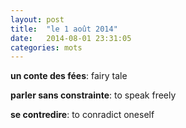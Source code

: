 ```yaml
---
layout: post
title:  "le 1 août 2014"
date:   2014-08-01 23:31:05
categories: mots
---
```


**un conte des fées**: fairy tale

**parler sans constrainte**: to speak freely

**se contredire**: to conradict oneself
